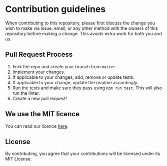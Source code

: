 # Contribution guidelines

When contributing to this repository, please first discuss the change you wish
to make via issue, email, or any other method with the owners of this repository
before making a change. This avoids extra work for both you and us.

## Pull Request Process

1. Fork the repo and create your branch from `master`.
1. Implement your changes.
1. If applicable to your changes, add, remove or update tests.
1. If applicable to your change, update the readme accordingly.
1. Run the tests and make sure they pass using `npm run test`. This will also
   run the linter.
1. Create a new pull request!

## We use the MIT licence

You can read our licence
[here](https://github.com/scriptcoded/sql-highlight/blob/master/LICENSE).

## License
By contributing, you agree that your contributions will be licensed under its
MIT License.
